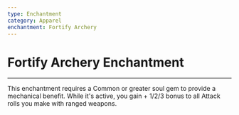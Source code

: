```yaml
---
type: Enchantment
category: Apparel
enchantment: Fortify Archery
---
```

# Fortify Archery Enchantment
---
This enchantment requires a Common or greater soul gem to provide a mechanical benefit. While it's active, you gain + 1/2/3 bonus to all Attack rolls you make with ranged weapons.